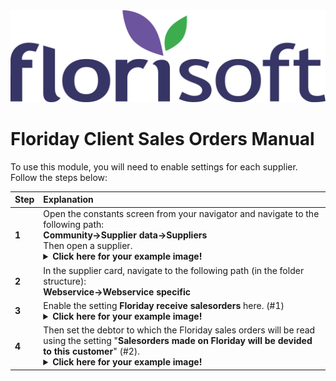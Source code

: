 <img src="../../fslogo.png">

# Floriday Client Sales Orders Manual

To use this module, you will need to enable settings for each supplier.
Follow the steps below:

|Step|Explanation|
|:--|:--|
|**1**|Open the constants screen from your navigator and navigate to the following path:<br>**Community→Supplier data→Suppliers**<br>Then open a supplier.<details><summary><b>Click here for your example image!</b></summary><img src="Media/EN/1.png"></details>|
|**2**|In the supplier card, navigate to the following path (in the folder structure):<br>**Webservice→Webservice specific**|
|**3**|Enable the setting **Floriday receive salesorders** here. (#1)<details><summary><b>Click here for your example image!</b></summary><img src="Media/EN/2.png"></details>|
|**4**|Then set the debtor to which the Floriday sales orders will be read using the setting "**Salesorders made on Floriday will be devided to this customer**" (#2).<details><summary><b>Click here for your example image!</b></summary><img src="Media/EN/2.png"></details>|
